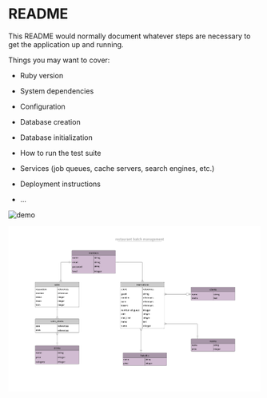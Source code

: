 # README

This README would normally document whatever steps are necessary to get the
application up and running.

Things you may want to cover:

* Ruby version

* System dependencies

* Configuration

* Database creation

* Database initialization

* How to run the test suite

* Services (job queues, cache servers, search engines, etc.)

* Deployment instructions

* ...


![demo](https://gyazo.com/440f4936f7568f50beb55309e3c2d25b/raw)

<img src="app/assets/images/restaurant.pdf">